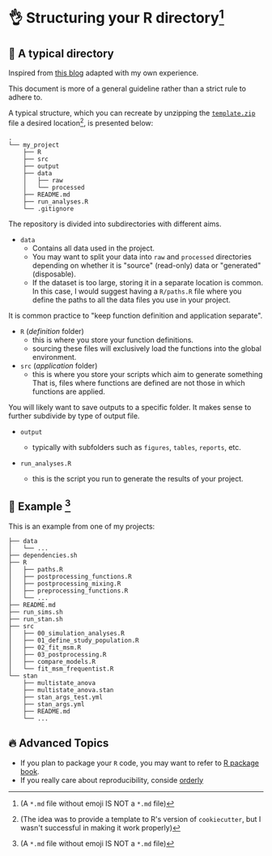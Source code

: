 # :ok_hand: Structuring your R directory[^1]

[^1]: (A `*.md` file without emoji IS NOT a `*.md` file)

## :pushpin: A typical directory

Inspired from [this blog]([r-bloggers.com/2018/08/structuring-r-projects](https://www.r-bloggers.com/2018/08/structuring-r-projects/)) adapted with my own experience.

This document is more of a general guideline rather than a strict rule to adhere to.

A typical structure, which you can recreate by unzipping the [`template.zip`](./template.zip) file a desired location[^2], is presented below:
[^2]: (The idea was to provide a template to R's version of `cookiecutter`, but I wasn't successful in making it work properly)

```
.
└── my_project
    ├── R
    ├── src
    ├── output
    ├── data
    │   ├── raw
    │   └── processed
    ├── README.md
    ├── run_analyses.R 
    └── .gitignore
```

The repository is divided into subdirectories with different aims.

- `data`
    - Contains all data used in the project.
    - You may want to split your data into `raw` and `processed` directories depending on whether it is "source" (read-only) data or "generated" (disposable).
    - If the dataset is too large, storing it in a separate location is common.
    In this case, I would suggest having a `R/paths.R` file where you define the paths to all the data files you use in your project.

It is common practice to  "keep function definition and application separate".

- `R` (_definition_ folder)
    - this is where you store your function definitions.
    - sourcing these files will exclusively load the functions into the global environment.
- `src` (_application_ folder)
    - this is where you store your scripts which aim to generate something
    That is, files where functions are defined are not those in which functions are applied.

You will likely want to save outputs to a specific folder. It makes sense to further subdivide by type of output file.

- `output`
    - typically with subfolders such as `figures`, `tables`, `reports`, etc.

- `run_analyses.R`
    - this is the script you run to generate the results of your project.

## :file_folder: Example [^1]

This is an example from one of my projects:

```
├── data
│   └── ...
├── dependencies.sh
├── R
│   ├── paths.R
│   ├── postprocessing_functions.R
│   ├── postprocessing_mixing.R
│   ├── preprocessing_functions.R
│   └── ...
├── README.md
├── run_sims.sh
├── run_stan.sh
├── src
│   ├── 00_simulation_analyses.R
│   ├── 01_define_study_population.R
│   ├── 02_fit_msm.R
│   ├── 03_postprocessing.R
│   ├── compare_models.R
│   └── fit_msm_frequentist.R
└── stan
    ├── multistate_anova
    ├── multistate_anova.stan
    ├── stan_args_test.yml
    ├── stan_args.yml
    ├── README.md
    └── ...
```

## :fire: Advanced Topics

* If you plan to package your `R` code, you may want to refer to [R package book](http://r-pkgs.had.co.nz/).
* If you really care about reproducibility, conside [orderly](https://cran.r-project.org/web/packages/orderly/vignettes/orderly.html)
